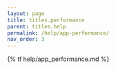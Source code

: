 ```yaml
---
layout: page
title: titles.performance
parent: titles.help
permalink: /help/app-performance/
nav_order: 3
---
```


{% tf help/app_performance.md %}